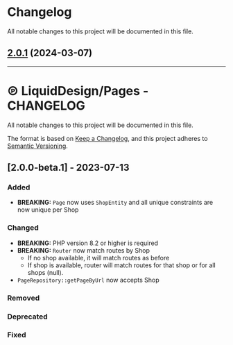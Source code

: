 <!--- BEGIN HEADER -->
# Changelog

All notable changes to this project will be documented in this file.
<!--- END HEADER -->

## [2.0.1](https://github.com/liquiddesign/pages/compare/v2.0.0...v2.0.1) (2024-03-07)


---

# ℗ LiquidDesign/Pages - CHANGELOG

All notable changes to this project will be documented in this file.

The format is based on [Keep a Changelog](https://keepachangelog.com/en/1.0.0/),
and this project adheres to [Semantic Versioning](https://semver.org/spec/v2.0.0.html).

## [2.0.0-beta.1] - 2023-07-13

### Added

- **BREAKING:** `Page` now uses `ShopEntity` and all unique constraints are now unique per Shop

### Changed

- **BREAKING:** PHP version 8.2 or higher is required
- **BREAKING:** `Router` now match routes by Shop
  - If no shop available, it will match routes as before
  - If shop is available, router will match routes for that shop or for all shops (null).
- `PageRepository::getPageByUrl` now accepts Shop

### Removed

### Deprecated

### Fixed